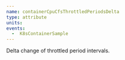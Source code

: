 ```yaml
---
name: containerCpuCfsThrottledPeriodsDelta
type: attribute
units: 
events:
  -  K8sContainerSample
---
```


Delta change of throttled period intervals.